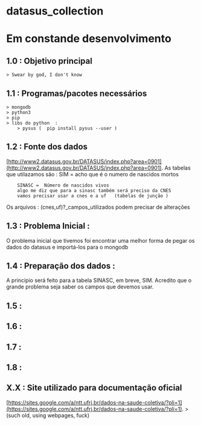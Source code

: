 # datasus_collection

Em constande desenvolvimento 
===================================

1.0 : Objetivo principal
-----------------------------------
    > Swear by god, I don't know

1.1 : Programas/pacotes necessários 
------------------------------------      
    > mongodb
    > python3
    > pip 
    > libs do python  :
        > pysus (  pip install pysus --user )
 
1.2 : Fonte dos dados
------------------------------------   
[http://www2.datasus.gov.br/DATASUS/index.php?area=0901](http://www2.datasus.gov.br/DATASUS/index.php?area=0901). 
As tabelas que utilazamos são : 
        SIM = acho que é o numero de nascidos mortos  
        
        SINASC =  Número de nascidos vivos 
        algo me diz que para a sinasc também será preciso da CNES
        vamos precisar usar a cnes e a uf   (tabelas de junção ) 
  
  
  Os arquivos : (cnes,uf)?_campos_utilizados podem precisar de alterações


1.3 : Problema Inicial : 
------------------------------------   
O problema inicial que tivemos foi encontrar uma melhor forma de pegar os dados do datasus e importá-los para o mongodb

1.4 : Preparação dos dados : 
------------------------------------  
A princípio será feito para a tabela SINASC, em breve, SIM. 
Acredito que o grande problema seja saber os campos que devemos usar.







1.5 : 
------------------------------------  
1.6 : 
------------------------------------  

1.7 : 
------------------------------------  
1.8 : 
------------------------------------  
X.X : Site utilizado para documentação oficial
------------------------------------   

 [https://sites.google.com/a/ntt.ufrj.br/dados-na-saude-coletiva/?pli=1](https://sites.google.com/a/ntt.ufrj.br/dados-na-saude-coletiva/?pli=1). 
    > (such old, using webpages, fuck)
